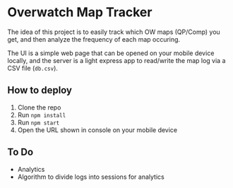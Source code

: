 # Overwatch Map Tracker

The idea of this project is to easily track which OW maps (QP/Comp) you get, and then analyze the frequency of each map occuring.

The UI is a simple web page that can be opened on your mobile device locally, and the server is a light express app to read/write the map log via a CSV file (`db.csv`).

## How to deploy

1. Clone the repo
1. Run `npm install`
1. Run `npm start`
1. Open the URL shown in console on your mobile device

## To Do

 - Analytics
 - Algorithm to divide logs into sessions for analytics
